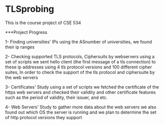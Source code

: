 # TLSprobing
This is the course project of CSE 534

***Project Progress

  1- Finding universities' IPs
      using the ASnumber of universities, we found their ip ranges
      
  2- Checking supported TLS protocols, Ciphersuits by webservers
      using a set of scripts we sent hello client (the first message of a tls connection) to these ip addresses using 4 tls         protocol versions and 100 different cipher suites, In order to check the support of the tls protocol and ciphersuite by       the web servers
      
  3- Certificates' Study
      using a set of scripts we fetched the certificate of the https web servers and checked their validity and other               certificate features such as the period of validity, their issuer, and etc.
      
  4- Web Servers' Study
      to gather more data about the web servers we also found out which OS the server is running and we plan to determine the       set of http protocol versions they support
